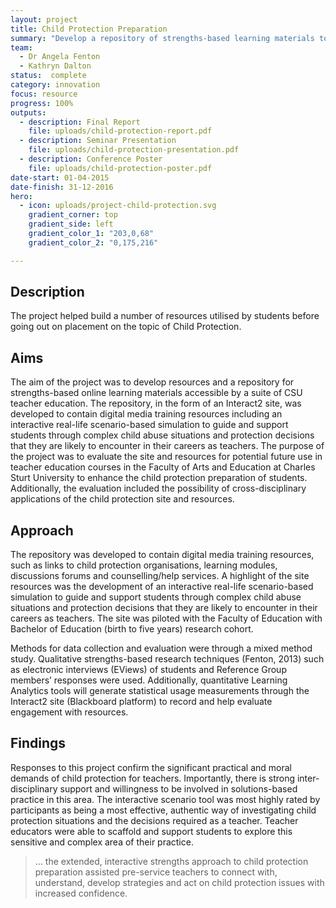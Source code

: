 ```yaml
---
layout: project
title: Child Protection Preparation
summary: "Develop a repository of strengths-based learning materials to enhance the child protection preparation. "
team:
  - Dr Angela Fenton
  - Kathryn Dalton
status:  complete
category: innovation
focus: resource
progress: 100%
outputs:
  - description: Final Report
    file: uploads/child-protection-report.pdf
  - description: Seminar Presentation
    file: uploads/child-protection-presentation.pdf
  - description: Conference Poster
    file: uploads/child-protection-poster.pdf
date-start: 01-04-2015
date-finish: 31-12-2016
hero:
  - icon: uploads/project-child-protection.svg
    gradient_corner: top
    gradient_side: left
    gradient_color_1: "203,0,68"
    gradient_color_2: "0,175,216"

---
```


## Description

The project helped build a number of  resources utilised by students before going out on placement on the topic of Child Protection.

## Aims

The aim of the project was to develop resources and a repository for strengths-based online learning materials accessible by a suite of CSU teacher education. The repository, in the form of an Interact2 site, was developed to contain digital media training resources including an interactive real-life scenario-based simulation to guide and support students through complex child abuse situations and protection decisions that they are likely to encounter in their careers as teachers. The purpose of the project was to evaluate the site and resources for potential future use in teacher education courses in the Faculty of Arts and Education at Charles Sturt University to enhance the child protection preparation of students. Additionally, the evaluation included the possibility of cross-disciplinary applications of the child protection site and resources.

## Approach

The repository was developed to contain digital media training resources, such as links to child protection organisations, learning modules, discussions forums and counselling/help services. A highlight of the site resources was the development of an interactive real-life scenario-based simulation to guide and support students through complex child abuse situations and protection decisions that they are likely to encounter in their careers as teachers. The site was piloted with the Faculty of Education with Bachelor of Education (birth to five years) research cohort.
Methods for data collection and evaluation were through a mixed method study. Qualitative strengths-based research techniques (Fenton, 2013) such as electronic interviews (EViews) of students and Reference Group members’ responses were used. Additionally, quantitative Learning Analytics tools will generate statistical usage measurements through the Interact2 site (Blackboard platform) to record and help evaluate engagement with resources.


## Findings

Responses to this project confirm the significant practical and moral demands of child protection for teachers. Importantly, there is strong inter-disciplinary support and willingness to be involved in solutions-based practice in this area. The interactive scenario tool was most highly rated by participants as being a most effective, authentic way of investigating child protection situations and the decisions required as a teacher. Teacher educators were able to scaffold and support students to explore this sensitive and complex area of their practice.

 > … the extended, interactive strengths approach to child protection preparation assisted pre-service teachers to connect with, understand, develop strategies and act on child protection issues with increased confidence.
